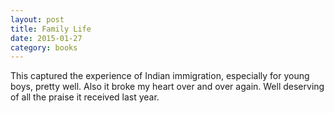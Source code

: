 ```yaml
---
layout: post
title: Family Life 
date: 2015-01-27
category: books
---
```

This captured the experience of Indian immigration, especially for young boys, pretty well. Also it broke my heart over and over again. Well deserving of all the praise it received last year.
